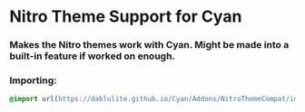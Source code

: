 <h1 background="#ff0000">Nitro Theme Support for Cyan</h1>

### Makes the Nitro themes work with Cyan. Might be made into a built-in feature if worked on enough.

### Importing:
```css
@import url(https://dablulite.github.io/Cyan/Addons/NitroThemeCompat/import.css);
```
